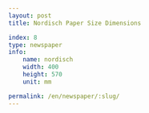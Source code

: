 ```yaml
---
layout: post
title: Nordisch Paper Size Dimensions

index: 8
type: newspaper
info:
    name: nordisch
    width: 400
    height: 570
    unit: mm

permalink: /en/newspaper/:slug/
---
```



